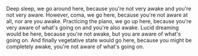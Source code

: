 Deep sleep, we go around here, because you're not very awake and you're not
very aware. However, coma, we go here, because you're not aware at all, nor are
you awake. Practicing the piano, we go up here, because you're very aware of
what's going on and you're also awake. Lucid dreaming would be here, because
you're not awake, but you are aware of what's going on. And finally vegetative
state would go here, because you might be completely awake, you're not aware of
what's going on.
